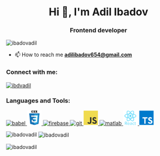 <h1 align="center">Hi 👋, I'm Adil Ibadov</h1>
<h3 align="center">Frontend developer</h3>

<p align="left"> <img src="https://komarev.com/ghpvc/?username=ibadovadil&label=Profile%20views&color=0e75b6&style=flat" alt="ibadovadil" /> </p>

- 📫 How to reach me **adilibadov654@gmail.com**

<h3 align="left">Connect with me:</h3>
<p align="left">
<a href="https://instagram.com/ibdvadil" target="blank"><img align="center" src="https://raw.githubusercontent.com/rahuldkjain/github-profile-readme-generator/master/src/images/icons/Social/instagram.svg" alt="ibdvadil" height="30" width="40" /></a>
</p>

<h3 align="left">Languages and Tools:</h3>
<p align="left"> <a href="https://babeljs.io/" target="_blank" rel="noreferrer"> <img src="https://www.vectorlogo.zone/logos/babeljs/babeljs-icon.svg" alt="babel" width="40" height="40"/> </a> <a href="https://www.w3schools.com/css/" target="_blank" rel="noreferrer"> <img src="https://raw.githubusercontent.com/devicons/devicon/master/icons/css3/css3-original-wordmark.svg" alt="css3" width="40" height="40"/> </a> <a href="https://firebase.google.com/" target="_blank" rel="noreferrer"> <img src="https://www.vectorlogo.zone/logos/firebase/firebase-icon.svg" alt="firebase" width="40" height="40"/> </a> <a href="https://git-scm.com/" target="_blank" rel="noreferrer"> <img src="https://www.vectorlogo.zone/logos/git-scm/git-scm-icon.svg" alt="git" width="40" height="40"/> </a> <a href="https://developer.mozilla.org/en-US/docs/Web/JavaScript" target="_blank" rel="noreferrer"> <img src="https://raw.githubusercontent.com/devicons/devicon/master/icons/javascript/javascript-original.svg" alt="javascript" width="40" height="40"/> </a> <a href="https://www.mathworks.com/" target="_blank" rel="noreferrer"> <img src="https://upload.wikimedia.org/wikipedia/commons/2/21/Matlab_Logo.png" alt="matlab" width="40" height="40"/> </a> <a href="https://reactjs.org/" target="_blank" rel="noreferrer"> <img src="https://raw.githubusercontent.com/devicons/devicon/master/icons/react/react-original-wordmark.svg" alt="react" width="40" height="40"/> </a> <a href="https://www.typescriptlang.org/" target="_blank" rel="noreferrer"> <img src="https://raw.githubusercontent.com/devicons/devicon/master/icons/typescript/typescript-original.svg" alt="typescript" width="40" height="40"/> </a> </p>

<p><img align="left" src="https://github-readme-stats.vercel.app/api/top-langs?username=ibadovadil&show_icons=true&locale=en&layout=compact" alt="ibadovadil" /></p>

<p>&nbsp;<img align="center" src="https://github-readme-stats.vercel.app/api?username=ibadovadil&show_icons=true&locale=en" alt="ibadovadil" /></p>

<p><img align="center" src="https://github-readme-streak-stats.herokuapp.com/?user=ibadovadil&" alt="ibadovadil" /></p>
